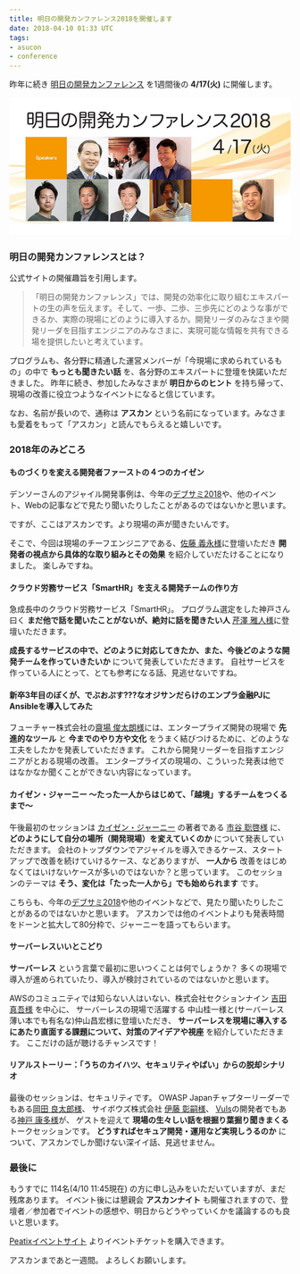 ```yaml
---
title: 明日の開発カンファレンス2018を開催します
date: 2018-04-10 01:33 UTC
tags:
- asucon
- conference
---
```


昨年に続き [明日の開発カンファレンス](http://asucon.alleyoop.jp/) を1週間後の **4/17(火)** に開催します。

![](/images/blog/asucon2018.jpeg)

### 明日の開発カンファレンスとは？

公式サイトの開催趣旨を引用します。

> 「明日の開発カンファレンス」では、開発の効率化に取り組むエキスパートの生の声を伝えます。そして、一歩、二歩、三歩先にどのような事ができるか、実際の現場にどのように導入するか。開発リーダのみなさまや開発リーダを目指すエンジニアのみなさまに、実現可能な情報を共有できる場を提供したいと考えています。

プログラムも、各分野に精通した運営メンバーが「今現場に求められているもの」の中で **もっとも聞きたい話** を、各分野のエキスパートに登壇を快諾いただきました。
昨年に続き、参加したみなさまが **明日からのヒント** を持ち帰って、現場の改善に役立つようなイベントになると信じています。

なお、名前が長いので、通称は **アスカン** という名前になっています。みなさまも愛着をもって「アスカン」と読んでもらえると嬉しいです。

### 2018年のみどころ

#### ものづくりを変える開発者ファーストの４つのカイゼン

デンソーさんのアジャイル開発事例は、今年の[デブサミ2018](https://event.shoeisha.jp/devsumi/20180215)や、他のイベント、Webの記事などで見たり聞いたりしたことがあるのではないかと思います。

ですが、ここはアスカンです。より現場の声が聞きたいんです。

そこで、今回は現場のチーフエンジニアである、[佐藤 義永様](http://asucon.alleyoop.jp/speaker/sato/)に登壇いただき **開発者の視点から具体的な取り組みとその効果** を紹介していだたけることになりました。
楽しみですね。

#### クラウド労務サービス「SmartHR」を支える開発チームの作り方

急成長中のクラウド労務サービス「SmartHR」。
プログラム選定をした神戸さん曰く **まだ他で話を聞いたことがないが、絶対に話を聞きたい人** [芹澤 雅人様](http://asucon.alleyoop.jp/speaker/masato_serizawa/)に登壇いただきます。

**成長するサービスの中で、どのように対応してきたか、また、今後どのような開発チームを作っていきたいか** について発表していただきます。
自社サービスを作っている人にとって、とても参考になる話、見逃せないですね。

#### 新卒3年目のぼくが、でぶおぷす???なオジサンだらけのエンプラ金融PJにAnsibleを導入してみた

フューチャー株式会社の[齋場 俊太朗様](http://asucon.alleyoop.jp/speaker/syuntaro_saiba/)には、エンタープライズ開発の現場で
**先進的なツール** と **今までのやり方や文化** をうまく結びつけるために、どのような工夫をしたかを発表していただきます。
これから開発リーダーを目指すエンジニアがとおる現場の改善。
エンタープライズの現場の、こういった発表は他ではなかなか聞くことができない内容になっています。

#### カイゼン・ジャーニー 〜たった一人からはじめて、「越境」するチームをつくるまで〜

午後最初のセッションは [カイゼン・ジャーニー](http://amzn.asia/5AMX5Xq) の著者である [市谷 聡啓様](http://asucon.alleyoop.jp/speaker/toshihiro_ichitani/) に、
**どのようにして自分の場所（開発現場）を変えていくのか** について発表していただきます。
会社のトップダウンでアジャイルを導入できるケース、スタートアップで改善を続けていけるケース、などありますが、
 **一人から** 改善をはじめなくてはいけないケースが多いのではないか？と思っています。
 このセッションのテーマは **そう、変化は「たった一人から」でも始められます** です。

こちらも、今年の[デブサミ2018](https://event.shoeisha.jp/devsumi/20180215)や他のイベントなどで、見たり聞いたりしたことがあるのではないかと思います。
アスカンでは他のイベントよりも発表時間をドーンと拡大して80分枠で、ジャーニーを語ってもらいます。

#### サーバーレスいいとこどり

**サーバーレス** という言葉で最初に思いつくことは何でしょうか？
多くの現場で導入が進められていたり、導入が検討されているのではないかと思います。

AWSのコミュニティでは知らない人はいない、株式会社セクションナイン [吉田 真吾様](http://asucon.alleyoop.jp/speaker/shingo_yoshida/) を中心に、
サーバーレスの現場で活躍する 中山桂一様と(サーバーレス薄い本でも有名な)仲山昌宏様に登壇いただき、
**サーバーレスを現場に導入するにあたり直面する課題について、対策のアイデアや視座** を紹介していただきます。
ここだけの話が聴けるチャンスです！

#### リアルストーリー：「うちのカイハツ、セキュリティやばい」からの脱却シナリオ

最後のセッションは、セキュリティです。
OWASP Japanチャプターリーダーでもある[岡田 良太郎様](http://asucon.alleyoop.jp/speaker/okada/)、
サイボウズ株式会社 [伊藤 彰嗣様](http://asucon.alleyoop.jp/speaker/ito/)、
[Vuls](https://github.com/future-architect/vuls)の開発者でもある[神戸 康多様](http://asucon.alleyoop.jp/speaker/kanbe/)が、
ゲストを迎えて **現場の生々しい話を根掘り葉掘り聞きまくる** トークセッションです。
**どうすればセキュア開発・運用など実現しうるのか** について、アスカンでしか聞けない深イイ話、見逃せません。

### 最後に

もうすでに 114名(4/10 11:45現在) の方に申し込みをいただいていますが、まだ残席あります。
イベント後には懇親会 **アスカンナイト** も開催されますので、登壇者／参加者でイベントの感想や、明日からどうやっていくかを議論するのも良いと思います。

[Peatixイベントサイト](https://asucon2018.peatix.com/) よりイベントチケットを購入できます。

アスカンまであと一週間。
よろしくお願いします。

